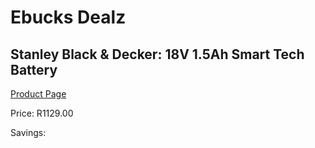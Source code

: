
# Ebucks Dealz
## Stanley Black & Decker: 18V 1.5Ah Smart Tech Battery
[Product Page](https://www.ebucks.com/web/shop/productSelected.do?prodId=381624464&catId=370101825)

Price: R1129.00

Savings: 


	